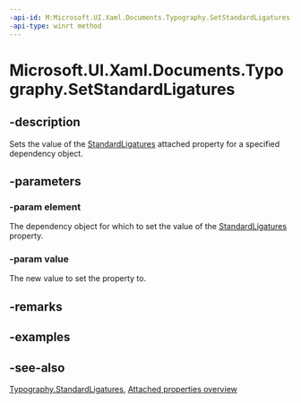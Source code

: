 ```yaml
---
-api-id: M:Microsoft.UI.Xaml.Documents.Typography.SetStandardLigatures(Microsoft.UI.Xaml.DependencyObject,System.Boolean)
-api-type: winrt method
---
```


<!-- Method syntax
public void SetStandardLigatures(Windows.UI.Xaml.DependencyObject element, System.Boolean value)
-->

# Microsoft.UI.Xaml.Documents.Typography.SetStandardLigatures

## -description
Sets the value of the [StandardLigatures](typography_standardligatures.md) attached property for a specified dependency object.

## -parameters
### -param element
The dependency object for which to set the value of the [StandardLigatures](typography_standardligatures.md) property.

### -param value
The new value to set the property to.

## -remarks

## -examples

## -see-also

[Typography.StandardLigatures](typography_standardligatures.md), [Attached properties overview](/windows/uwp/xaml-platform/attached-properties-overview)
